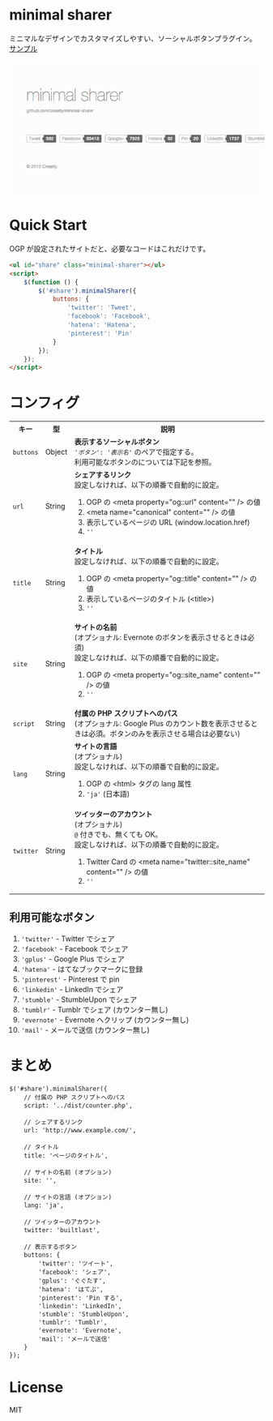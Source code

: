# minimal sharer

ミニマルなデザインでカスタマイズしやすい、ソーシャルボタンプラグイン。  
[サンプル](example/index.html)

![Screenshot](example/screenshot.png)


# Quick Start

OGP が設定されたサイトだと、必要なコードはこれだけです。

```html
<ul id="share" class="minimal-sharer"></ul>
<script>
	$(function () {
		$('#share').minimalSharer({
			buttons: {
				'twitter': 'Tweet',
				'facebook': 'Facebook',
				'hatena': 'Hatena',
				'pinterest': 'Pin'
			}
		});
	});
</script>
```


# コンフィグ

<table>
	<tr>
		<th>キー</th>
		<th>型</th>
		<th>説明</th>
	</tr>
	<tr>
		<td><code>buttons</code></td>
		<td>Object</td>
		<td>
			<strong>表示するソーシャルボタン</strong>
			<br /><code>'<em>ボタン</em>': '<em>表示名</em>'</code> のペアで指定する。
			<br />利用可能なボタンのについては下記を参照。
		</td>
	</tr>
	<tr>
		<td><code>url</code></td>
		<td>String</td>
		<td>
			<strong>シェアするリンク</strong>
			<br />設定しなければ、以下の順番で自動的に設定。
			<ol>
				<li>OGP の &lt;meta property="og::url" content="" /&gt; の値</li>
				<li>&lt;meta name="canonical" content="" /&gt; の値</li>
				<li>表示しているページの URL (window.location.href)</li>
				<li><code>''</code></li>
			</ol>
		</td>
	</tr>
	<tr>
		<td><code>title</code></td>
		<td>String</td>
		<td>
			<strong>タイトル</strong>
			<br />設定しなければ、以下の順番で自動的に設定。
			<ol>
				<li>OGP の &lt;meta property="og::title" content="" /&gt; の値</li>
				<li>表示しているページのタイトル (&lt;title&gt;)</li>
				<li><code>''</code></li>
			</ol>
		</td>
	</tr>
	<tr>
		<td><code>site</code></td>
		<td>String</td>
		<td>
			<strong>サイトの名前</strong>
			<br />(オプショナル: Evernote のボタンを表示させるときは必須)
			<br />設定しなければ、以下の順番で自動的に設定。
			<ol>
				<li>OGP の &lt;meta property="og::site_name" content="" /&gt; の値</li>
				<li><code>''</code></li>
			</ol>
		</td>
	</tr>
	<tr>
		<td><code>script</code></td>
		<td>String</td>
		<td>
			<strong>付属の PHP スクリプトへのパス</strong>
			<br />(オプショナル: Google Plus のカウント数を表示させるときは必須。ボタンのみを表示させる場合は必要ない)
		</td>
	</tr>
	<tr>
		<td><code>lang</code></td>
		<td>String</td>
		<td>
			<strong>サイトの言語</strong>
			<br />(オプショナル)
			<br />設定しなければ、以下の順番で自動的に設定。
			<ol>
				<li>OGP の &lt;html&gt; タグの lang 属性</li>
				<li><code>'ja'</code> (日本語)</li>
			</ol>
		</td>
	</tr>
	<tr>
		<td><code>twitter</code></td>
		<td>String</td>
		<td>
			<strong>ツイッターのアカウント</strong>
			<br />(オプショナル)
			<br /><code>@</code> 付きでも、無くても OK。
			<br />設定しなければ、以下の順番で自動的に設定。
			<ol>
				<li>Twitter Card の &lt;meta name="twitter::site_name" content="" /&gt; の値</li>
				<li><code>''</code></li>
			</ol>
		</td>
	</tr>
</table>


## 利用可能なボタン

1. `'twitter'` - Twitter でシェア
2. `'facebook'` - Facebook でシェア
3. `'gplus'` - Google Plus でシェア
4. `'hatena'` - はてなブックマークに登録
5. `'pinterest'` - Pinterest で pin
6. `'linkedin'` - LinkedIn でシェア
7. `'stumble'` - StumbleUpon でシェア
8. `'tumblr'` - Tumblr でシェア (カウンター無し)
9. `'evernote'` - Evernote へクリップ (カウンター無し)
10. `'mail'` - メールで送信 (カウンター無し)


# まとめ

	$('#share').minimalSharer({
		// 付属の PHP スクリプトへのパス
		script: '../dist/counter.php',

		// シェアするリンク
		url: 'http://www.example.com/',

		// タイトル
		title: 'ページのタイトル',

		// サイトの名前 (オプション)
		site: '',

		// サイトの言語 (オプション)
		lang: 'ja',

		// ツイッターのアカウント
		twitter: 'builtlast',

		// 表示するボタン
		buttons: {
			'twitter': 'ツイート',
			'facebook': 'シェア',
			'gplus': 'ぐぐたす',
			'hatena': 'はてぶ',
			'pinterest': 'Pin する',
			'linkedin': 'LinkedIn',
			'stumble': 'StumbleUpon',
			'tumblr': 'Tumblr',
			'evernote': 'Evernote',
			'mail': 'メールで送信'
		}
	});


# License

MIT

